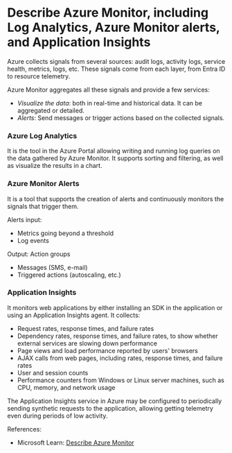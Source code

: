 # Describe Azure Monitor, including Log Analytics, Azure Monitor alerts, and Application Insights

Azure collects signals from several sources: audit logs, activity logs, service health, metrics, logs, etc. These signals come from each layer, from Entra ID to resource telemetry.

Azure Monitor aggregates all these signals and provide a few services:
* _Visualize the data_: both in real-time and historical data. It can be aggregated or detailed.
* _Alerts_: Send messages or trigger actions based on the collected signals.

### Azure Log Analytics

It is the tool in the Azure Portal allowing writing and running log queries on the data gathered by Azure Monitor. It supports sorting and filtering, as well as visualize the results in a chart.

### Azure Monitor Alerts

It is a tool that supports the creation of alerts and continuously monitors the signals that trigger them.

Alerts input:
* Metrics going beyond a threshold
* Log events

Output: Action groups
* Messages (SMS, e-mail)
* Triggered actions (autoscaling, etc.)

### Application Insights

It monitors web applications by either installing an SDK in the application or using an Application Insights agent. It collects:

* Request rates, response times, and failure rates
* Dependency rates, response times, and failure rates, to show whether external services are slowing down performance
* Page views and load performance reported by users' browsers
* AJAX calls from web pages, including rates, response times, and failure rates
* User and session counts
* Performance counters from Windows or Linux server machines, such as CPU, memory, and network usage

The Application Insights service in Azure may be configured to periodically sending synthetic requests to the application, allowing getting telemetry even during periods of low activity.

References:

* Microsoft Learn: [Describe Azure Monitor](https://learn.microsoft.com/en-us/training/modules/describe-monitoring-tools-azure/4-describe-azure-monitor)
